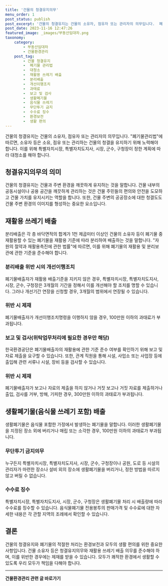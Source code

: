 ```yaml
---
title: '건물의 청결유지의무'
menu_order: 1
post_status: publish
post_excerpt: '건물의 청결유지는 건물의 소유자, 점유자 또는 관리자의 의무입니다.  폐기물관리법 에 따르면, 소유자 등은 소유, 점유 또는 관리하는 건물의 청결을 유지하기 위해 노력해야 합니다. 이를 위해 특별자치시장, 특별자치도지사, 시장, 군수, 구청장이 정한 계획에 따라 대청소를 해야 합니다.'
post_date: 2023-11-16 12:47:26
featured_image: _images/부동산임대차.png
taxonomy:
    category:
        - 부동산임대차
        - 건물환경관리
    post_tag:
        - 건물 청결유지
        -  폐기물 관리법
        -  대청소
        -  재활용 쓰레기 배출
        -  분리배출
        -  개선이행조치
        -  과태료
        -  보고 및 검사
        -  생활폐기물
        -  음식물 쓰레기
        -  무단투기 금지
        -  수수료 징수
        -  환경보전
        -  생활 편의
---
```



건물의 청결유지는 건물의 소유자, 점유자 또는 관리자의 의무입니다. "폐기물관리법"에 따르면, 소유자 등은 소유, 점유 또는 관리하는 건물의 청결을 유지하기 위해 노력해야 합니다. 이를 위해 특별자치시장, 특별자치도지사, 시장, 군수, 구청장이 정한 계획에 따라 대청소를 해야 합니다.

## 청결유지의무의 의미

건물의 청결유지는 건물과 주변 환경을 깨끗하게 유지하는 것을 말합니다. 건물 내부의 공동시설이나 공용 공간을 깨끗하게 관리하는 것은 건물 주민들의 편의와 안전을 도모하고 건물 가치를 유지시키는 역할을 합니다. 또한, 건물 주변의 공공장소에 대한 청결도도 건물 주변 환경의 이미지를 형성하는 중요한 요소입니다.

## 재활용 쓰레기 배출

분리배출은 각 층 바닥면적의 합계가 1천 제곱미터 이상인 건물의 소유자 등이 폐기물 중 재활용할 수 있는 폐기물을 재활용 기준에 따라 분리하여 배출하는 것을 말합니다. "자원의 절약과 재활용촉진에 관한 법률"에 따르면, 이를 위해 폐기물의 재활용 및 분리보관에 관한 기준을 준수해야 합니다.

### 분리배출 위반 시의 개선이행조치

폐기물배출자가 재활용 배출기준을 지키지 않은 경우, 특별자치시장, 특별자치도지사, 시장, 군수, 구청장은 3개월의 기간을 정해서 이를 개선해야 할 조치를 명할 수 있습니다. 그러나 개선기간 연장을 신청할 경우, 3개월의 범위에서 연장될 수 있습니다.

### 위반 시 제재

폐기물배출자가 개선이행조치명령을 이행하지 않을 경우, 100만원 이하의 과태료가 부과됩니다.

### 보고 및 검사(위탁업무처리에 필요한 경우만 해당)

한국환경공단은 폐기물배출자의 재활용에 관한 기준 준수 여부를 확인하기 위해 보고 및 자료 제출을 요구할 수 있습니다. 또한, 관계 직원을 통해 시설, 사업소 또는 사업장 등에 출입해 관련 서류나 시설, 장비 등을 검사할 수 있습니다.

### 위반 시 제재

폐기물배출자가 보고나 자료의 제출을 하지 않거나 거짓 보고나 거짓 자료를 제출하거나 출입, 검사를 거부, 방해, 기피한 경우, 300만원 이하의 과태료가 부과됩니다.

## 생활폐기물(음식물 쓰레기 포함) 배출

생활폐기물은 음식물 포함한 가정에서 발생하는 폐기물을 말합니다. 이러한 생활폐기물을 지정된 장소 외에 버리거나 매립 또는 소각한 경우, 100만원 이하의 과태료가 부과됩니다.

### 무단투기 금지의무

누구든지 특별자치시장, 특별자치도지사, 시장, 군수, 구청장이나 공원, 도로 등 시설의 관리자가 마련한 장소나 설비 외의 장소에 생활폐기물을 버리거나, 정한 방법을 따르지 않고 버릴 수 없습니다.

### 수수료 징수

특별자치시장, 특별자치도지사, 시장, 군수, 구청장은 생활폐기물 처리 시 배출량에 따라 수수료를 징수할 수 있습니다. 음식물폐기물 전용봉투의 판매가격 및 수수료에 대한 자세한 내용은 각 관할 지역의 조례에서 확인할 수 있습니다.

## 결론

건물의 청결유지와 폐기물의 적절한 처리는 환경보전과 모두의 생활 편의를 위한 중요한 사항입니다. 건물 소유자 등은 청결유지의무와 재활용 쓰레기 배출 의무를 준수해야 하며, 이를 위반한 경우에는 제재를 받을 수 있습니다. 모두가 쾌적한 환경에서 생활할 수 있도록 우리 모두가 책임을 다해야 합니다.
<!-- wp:separator -->
<hr class="wp-block-separator has-alpha-channel-opacity"/>
<!-- /wp:separator -->

<!-- wp:group {"backgroundColor":"base","layout":{"type":"constrained"}} -->
<div class="wp-block-group has-base-background-color has-background"><!-- wp:paragraph {"align":"center","fontSize":"medium"} -->
<p class="has-text-align-center has-large-font-size"><strong>건물환경관리 관련 글 바로가기</strong></p>
<!-- /wp:paragraph -->


<!-- wp:latest-posts
{"categories":[{"id":22783,"count":19,"description":"","link":"https://uknowlaw.com/category/%ea%b1%b4%eb%ac%bc%ed%99%98%ea%b2%bd%ea%b4%80%eb%a6%ac/","name":"건물환경관리","slug":"건물환경관리","taxonomy":"category","parent":0,"meta":[],"_links":{"self":[{"href":"https://uknowlaw.com/wp-json/wp/v2/categories/22783"}],"collection":[{"href":"https://uknowlaw.com/wp-json/wp/v2/categories"}],"about":[{"href":"https://uknowlaw.com/wp-json/wp/v2/taxonomies/category"}],"wp:post_type":[{"href":"https://uknowlaw.com/wp-json/wp/v2/posts?categories=22783"}],"curies":[{"name":"wp","href":"https://api.w.org/{rel}","templated":true}]}}],"postsToShow":100,"excerptLength":28,"postLayout":"grid","columns":2,"featuredImageAlign":"left","featuredImageSizeSlug":"large","fontSize":"small"} /--></div>
<!-- /wp:group -->
